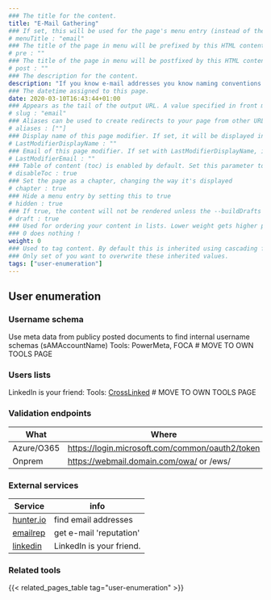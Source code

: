 ```yaml
---
### The title for the content.
title: "E-Mail Gathering"
### If set, this will be used for the page's menu entry (instead of the `title` attribute)
# menuTitle : "email"
### The title of the page in menu will be prefixed by this HTML content
# pre : ""
### The title of the page in menu will be postfixed by this HTML content
# post : ""
### The description for the content.
description: "If you know e-mail addresses you know naming conventions and possible even passwords."
### The datetime assigned to this page.
date: 2020-03-10T16:43:44+01:00
### Appears as the tail of the output URL. A value specified in front matter will override the segment of the URL based on the filename.
# slug : "email"
### Aliases can be used to create redirects to your page from other URLs.
# aliases : [""]
### Display name of this page modifier. If set, it will be displayed in the footer.
# LastModifierDisplayName : ""
### Email of this page modifier. If set with LastModifierDisplayName, it will be displayed in the footer
# LastModifierEmail : ""
### Table of content (toc) is enabled by default. Set this parameter to true to disable it.
# disableToc : true
### Set the page as a chapter, changing the way it's displayed
# chapter : true
### Hide a menu entry by setting this to true
# hidden : true
### If true, the content will not be rendered unless the --buildDrafts flag is passed to the hugo command.
# draft : true
### Used for ordering your content in lists. Lower weight gets higher precedence. So content with lower weight will come first.
### 0 does nothing !
weight: 0
### Used to tag content. By default this is inherited using cascading from _index.md files
### Only set of you want to overwrite these inherited values.
tags: ["user-enumeration"]
---
```


## User enumeration

### Username schema

Use meta data from publicy posted documents to find internal username schemas (sAMAccountName)
Tools: PowerMeta, FOCA # MOVE TO OWN TOOLS PAGE

### Users lists

LinkedIn is your friend:
Tools: [CrossLinked](https://github.com/m8r0wn/CrossLinked) # MOVE TO OWN TOOLS PAGE

### Validation endpoints

| What       | Where                                           | With what  |
| ---------- | ----------------------------------------------- | ---------- |
| Azure/O365 | https://login.microsoft.com/common/oauth2/token | MSOLSpray  |
| Onprem     | https://webmail.domain.com/owa/ or /ews/        | MailSniper |

### External services

| Service                               | info                     |
| ------------------------------------- | ------------------------ |
| [hunter.io](https://hunter.io)        | find email addresses     |
| [emailrep](https://emailrep.io/)      | get e-mail 'reputation'  |
| [linkedin](https://www.linkedin.com/) | LinkedIn is your friend. |

### Related tools

{{< related_pages_table tag="user-enumeration" >}}
